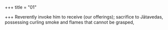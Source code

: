 +++
title = "01"

+++
Reverently invoke him to receive (our offerings); sacrifice to Jātavedas, possessing curling smoke and flames that cannot be grasped,